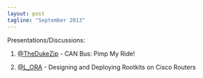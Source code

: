 ```yaml
---
layout: post
tagline: "September 2013"
---
```


Presentations/Discussions:

1) [@TheDukeZip](https://twitter.com/TheDukeZip) - CAN Bus: Pimp My Ride!

2) [@L_ORA](https://twitter.com/L_ORA) - Designing and Deploying Rootkits on Cisco Routers

